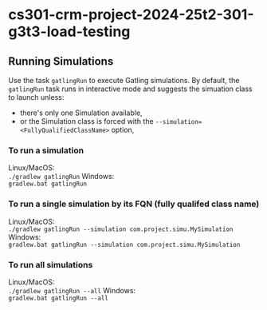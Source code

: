 # cs301-crm-project-2024-25t2-301-g3t3-load-testing
## Running Simulations 
Use the task `gatlingRun` to execute Gatling simulations. 
By default, the `gatlingRun` task runs in interactive mode and suggests the simuation class to launch unless:
* there's only one Simulation available,
* or the Simulation class is forced with the `--simulation=<FullyQualifiedClassName>` option,

### To run a simulation 
Linux/MacOS:  
`./gradlew gatlingRun`
Windows:  
`gradlew.bat gatlingRun`

### To run a single simulation by its FQN (fully qualifed class name)
Linux/MacOS:  
`./gradlew gatlingRun --simulation com.project.simu.MySimulation`  
Windows:  
`gradlew.bat gatlingRun --simulation com.project.simu.MySimulation`

### To run all simulations
Linux/MacOS:  
`./gradlew gatlingRun --all`
Windows:  
`gradlew.bat gatlingRun --all`

